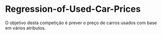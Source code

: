 # Regression-of-Used-Car-Prices
O objetivo desta competição é prever o preço de carros usados ​​com base em vários atributos.
